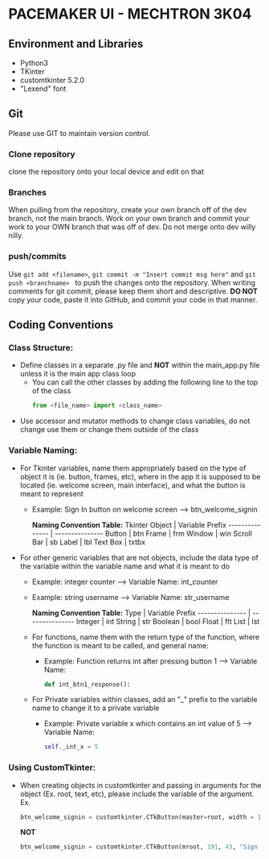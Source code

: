 # PACEMAKER UI - MECHTRON 3K04

## Environment and Libraries
- Python3
- TKinter
- customtkinter 5.2.0
- "Lexend" font

## Git

Please use GIT to maintain version control.

### Clone repository
clone the repository onto your local device and edit on that

### Branches
When pulling from the repository, create your own branch off of the dev branch, not the main branch. Work on your own branch and commit your work to your OWN branch that was off of dev. Do not merge onto dev willy nilly.

### push/commits
Use ```git add <filename>```, ```git commit -m "Insert commit msg here"``` and ```git push <branchname> ``` to push the changes onto the repository. When writing comments for git commit, please keep them short and descriptive. **DO NOT** copy your code, paste it into GitHub, and commit your code in that manner.

## Coding Conventions

### Class Structure:
- Define classes in a separate .py file and **NOT** within the main_app.py file unless it is the main app class loop
  - You can call the other classes by adding the following line to the top of the class
    ``` py
    from <file_name> import <class_name>
    ```
- Use accessor and mutator methods to change class variables, do not change use them or change them outside of the class
  
### Variable Naming:
- For Tkinter variables, name them appropriately based on the type of object it is (ie. button, frames, etc), where in the app it is supposed to be located (ie. welcome screen, main interface), and what the button is meant to represent
  - Example: Sign In button on welcome screen --> btn_welcome_signin

    
    **Naming Convention Table:**
    Tkinter Object  | Variable Prefix
    --------------- | ---------------
    Button     | btn
    Frame      | frm
    Window     | win
    Scroll Bar | sb
    Label      | lbl
    Text Box   | txtbx
    
- For other generic variables that are not objects, include the data type of the variable within the variable name and what it is meant to do
  - Example: integer counter --> Variable Name: int_counter
  - Example: string username --> Variable Name: str_username
 
    **Naming Convention Table:**
    Type  | Variable Prefix
    --------------- | ---------------
    Integer     | int
    String      | str
    Boolean     | bool
    Float       | flt
    List        | lst

  - For functions, name them with the return type of the function, where the function is meant to be called, and general name:
    - Example: Function returns int after pressing button 1 --> Variable Name:
      ```py
      def int_btn1_response():
      ```
   
  - For Private variables within classes, add an "_" prefix to the variable name to change it to a private variable
    - Example: Private variable x which contains an int value of 5 --> Variable Name:
      ```py 
      self._int_x = 5
      ``` 

### Using CustomTkinter:
- When creating objects in customtkinter and passing in arguments for the object (Ex. root, text, etc), please include the variable of the argument. Ex.
  ```py
  btn_welcome_signin = customtkinter.CTkButton(master=root, width = 191, height=43, text="Sign In", command=response, font=font1)
  ```
  **NOT**
  ```py
  btn_welcome_signin = customtkinter.CTkButton(mroot, 191, 43, "Sign In", response, font1)
  ```
